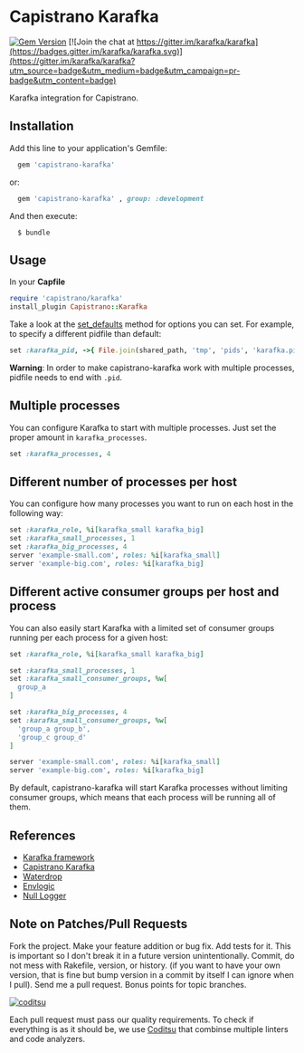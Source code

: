# Capistrano Karafka

[![Gem Version](https://badge.fury.io/rb/capistrano-karafka.svg)](http://badge.fury.io/rb/capistrano-karafka)
[![Join the chat at https://gitter.im/karafka/karafka](https://badges.gitter.im/karafka/karafka.svg)](https://gitter.im/karafka/karafka?utm_source=badge&utm_medium=badge&utm_campaign=pr-badge&utm_content=badge)

Karafka integration for Capistrano.

## Installation

Add this line to your application's Gemfile:

```ruby
  gem 'capistrano-karafka'
```

or:

```ruby
  gem 'capistrano-karafka' , group: :development
```

And then execute:

```
  $ bundle
```

## Usage

In your **Capfile**

```ruby
require 'capistrano/karafka'
install_plugin Capistrano::Karafka
```

Take a look at the [set_defaults](https://github.com/karafka/capistrano-karafka/blob/master/lib/capistrano/karafka.rb#L16) method for options you can set. For example, to specify a different pidfile than default:

```ruby
set :karafka_pid, ->{ File.join(shared_path, 'tmp', 'pids', 'karafka.pid') }
```

**Warning**: In order to make capistrano-karafka work with multiple processes, pidfile needs to end with ```.pid```.

## Multiple processes

You can configure Karafka to start with multiple processes. Just set the proper amount in ```karafka_processes```.

```ruby
set :karafka_processes, 4
```

## Different number of processes per host

You can configure how many processes you want to run on each host in the following way:

```ruby
set :karafka_role, %i[karafka_small karafka_big]
set :karafka_small_processes, 1
set :karafka_big_processes, 4
server 'example-small.com', roles: %i[karafka_small]
server 'example-big.com', roles: %i[karafka_big]
```

## Different active consumer groups per host and process

You can also easily start Karafka with a limited set of consumer groups running per each process for a given host:

```ruby
set :karafka_role, %i[karafka_small karafka_big]

set :karafka_small_processes, 1
set :karafka_small_consumer_groups, %w[
  group_a
]

set :karafka_big_processes, 4
set :karafka_small_consumer_groups, %w[
  'group_a group_b',
  'group_c group_d'
]

server 'example-small.com', roles: %i[karafka_small]
server 'example-big.com', roles: %i[karafka_big]
```

By default, capistrano-karafka will start Karafka processes without limiting consumer groups, which means that each process will be running all of them.

## References

* [Karafka framework](https://github.com/karafka/karafka)
* [Capistrano Karafka](https://github.com/karafka/capistrano-karafka)
* [Waterdrop](https://github.com/karafka/waterdrop)
* [Envlogic](https://github.com/karafka/envlogic)
* [Null Logger](https://github.com/karafka/null-logger)

## Note on Patches/Pull Requests

Fork the project.
Make your feature addition or bug fix.
Add tests for it. This is important so I don't break it in a future version unintentionally.
Commit, do not mess with Rakefile, version, or history. (if you want to have your own version, that is fine but bump version in a commit by itself I can ignore when I pull). Send me a pull request. Bonus points for topic branches.

[![coditsu](https://coditsu.io/assets/quality_bar.svg)](https://app.coditsu.io/coditsu/repositories/capistrano-karafka)

Each pull request must pass our quality requirements. To check if everything is as it should be, we use [Coditsu](https://app.coditsu.io/coditsu/repositories/capistrano-karafka) that combinse multiple linters and code analyzers.
